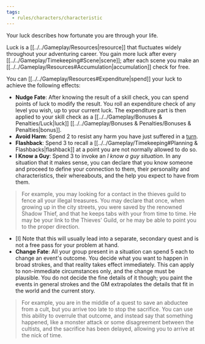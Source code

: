 ```yaml
---
tags:
  - rules/characters/characteristic
---
```

Your luck describes how fortunate you are through your life.

Luck is a [[../../Gameplay/Resources|resource]] that fluctuates widely throughout your adventuring career.
You gain more luck after every [[../../Gameplay/Timekeeping#Scene|scene]]; after each scene you make an [[../../Gameplay/Resources#Accumulation|accumulation]] check for free.

You can [[../../Gameplay/Resources#Expenditure|spend]] your luck to achieve the following effects:
- **Nudge Fate**: After knowing the result of a skill check, you can spend points of luck to modify the result. You roll an expenditure check of any level you wish, up to your current luck. The expenditure part is then applied to your skill check as a [[../../Gameplay/Bonuses & Penalties/Luck|luck]] [[../../Gameplay/Bonuses & Penalties/Bonuses & Penalties|bonus]].
- **Avoid Harm**: Spend 2 to resist any harm you have just suffered in a [turn](onenote:#Gameplay%20%20Time%20Keeping&section-id={F4B5F533-AED8-4749-B5F7-808512A72D86}&page-id={E4098861-C5E8-48E6-AC40-5915347D3380}&object-id={4E26C052-ECC6-0FA3-299D-234B4D3144D4}&3A&base-path=https://d.docs.live.net/73fbda111a4ef6fc/Documents/System%20Intelligence/Game%20System.one).
- **Flashback**: Spend 3 to recall a [[../../Gameplay/Timekeeping#Planning & Flashbacks|flashback]] at a point you are not normally allowed to do so.
- **I Know a Guy**: Spend 3 to invoke an *I know a guy situation*. In any situation that it makes sense, you can declare that you know someone and proceed to define your connection to them, their personality and characteristics, their whereabouts, and the help you expect to have from them.
> For example, you may looking for a contact in the thieves guild to fence all your illegal treasures. You may declare that once, when growing up in the city streets, you were saved by the renowned Shadow Thief, and that he keeps tabs with your from time to time. He may be your link to the Thieves' Guild, or he may be able to point you to the proper direction.
- [I] Note that this will usually lead into a separate, secondary quest and is not a free pass for your problem at hand.
- **Change Fate**: All your group present in a situation can spend 5 each to change an event's outcome. You decide what you want to happen in broad strokes, and that reality takes effect immediately. This can apply to non-immediate circumstances only, and the change must be plausible. You do not decide the fine details of it though; you paint the events in general strokes and the GM extrapolates the details that fit in the world and the current story.
> For example, you are in the middle of a quest to save an abductee from a cult, but you arrive too late to stop the sacrifice. You can use this ability to overrule that outcome, and instead say that something happened, like a monster attack or some disagreement between the cultists, and the sacrifice has been delayed, allowing you to arrive at the nick of time.

